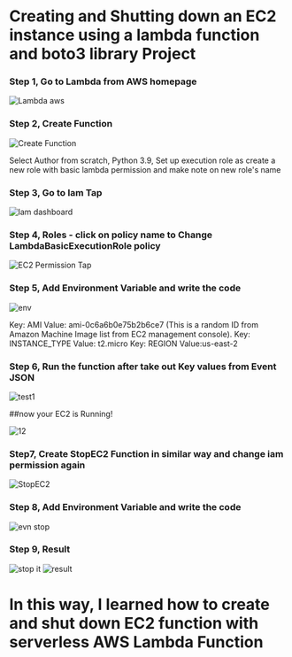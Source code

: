 # Creating and Shutting down an EC2 instance using a lambda function and boto3 library Project

### Step 1, Go to Lambda from AWS homepage

![Lambda aws](https://user-images.githubusercontent.com/82815882/168392413-e8c3d1e8-2902-4f32-b379-9b2dcb51fa54.png)

### Step 2, Create Function

![Create Function](https://user-images.githubusercontent.com/82815882/168392626-7786241b-163c-4d36-8210-85addec7a812.png)

Select Author from scratch, Python 3.9,
Set up execution role as create a new role with basic lambda permission and make note on new role's name

### Step 3, Go to Iam Tap

![Iam dashboard](https://user-images.githubusercontent.com/82815882/168392816-2becda5c-4f35-46ee-908b-c5e27c6fa142.png)

### Step 4, Roles - click on policy name to Change LambdaBasicExecutionRole policy 

![EC2 Permission Tap ](https://user-images.githubusercontent.com/82815882/168392835-e997df23-1c05-42d7-8d8a-12e867c935e3.png)


### Step 5, Add Environment Variable and write the code

![env](https://user-images.githubusercontent.com/82815882/168393073-31249aa3-1da1-478c-b4cc-032ec4c4ba61.png)

Key: AMI Value: ami-0c6a6b0e75b2b6ce7 (This is a random ID from Amazon Machine Image list from EC2 management console).
Key: INSTANCE_TYPE Value: t2.micro
Key: REGION Value:us-east-2


### Step 6, Run the function after take out Key values from Event JSON

![test1](https://user-images.githubusercontent.com/82815882/168393393-c09b7ca0-52b7-4f13-9a61-682ae610acc6.png)

##now your EC2 is Running!

![12](https://user-images.githubusercontent.com/82815882/168393472-51dfc9b6-4f51-4cfb-beda-f292e37333fc.png)

### Step7, Create StopEC2 Function in similar way and change iam permission again

![StopEC2](https://user-images.githubusercontent.com/82815882/168394167-e41679c9-36ac-440e-87bf-236cfefc56a6.png)

### Step 8, Add Environment Variable and write the code

![evn stop](https://user-images.githubusercontent.com/82815882/168394556-91b7eb97-5d32-485c-a515-83902b0adc51.png)


### Step 9, Result

![stop it](https://user-images.githubusercontent.com/82815882/168394481-14e58e5e-12a5-4b87-ad02-2cb5d5972813.png)
![result](https://user-images.githubusercontent.com/82815882/168394488-63507169-f15c-4991-9288-0ec24c8f0c8a.png)


# In this way, I learned how to create and shut down EC2 function with serverless AWS Lambda Function 


